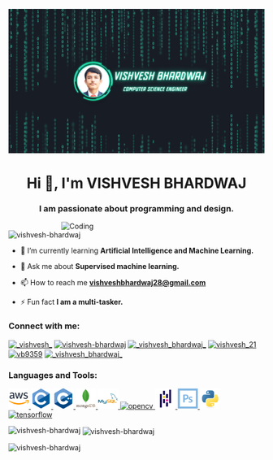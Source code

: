 ![logo](https://github.com/Vishvesh-Bhardwaj/Vishvesh-Bhardwaj/blob/main/Vishvesh%20Bhardwaj%20-%20CSE%20Banner.png)
<h1 align="center">Hi 👋, I'm VISHVESH BHARDWAJ</h1>
<h3 align="center">I am passionate about programming and design.</h3>
<img align="right" alt="Coding" width="400" src="https://img.etimg.com/thumb/height-450,width-600,imgsize-638053,msid-84146056/.jpg">

<p align="left"> <img src="https://komarev.com/ghpvc/?username=vishvesh-bhardwaj&label=Profile%20views&color=0e75b6&style=flat" alt="vishvesh-bhardwaj" /> </p>

- 🌱 I’m currently learning **Artificial Intelligence and Machine Learning.**

- 💬 Ask me about **Supervised machine learning.**

- 📫 How to reach me **vishveshbhardwaj28@gmail.com**

- ⚡ Fun fact **I am a multi-tasker.**

<h3 align="left">Connect with me:</h3>
<p align="left">
<a href="https://twitter.com/_vishvesh_" target="blank"><img align="center" src="https://raw.githubusercontent.com/rahuldkjain/github-profile-readme-generator/master/src/images/icons/Social/twitter.svg" alt="_vishvesh_" height="30" width="40" /></a>
<a href="https://linkedin.com/in/vishvesh-bhardwaj" target="blank"><img align="center" src="https://raw.githubusercontent.com/rahuldkjain/github-profile-readme-generator/master/src/images/icons/Social/linked-in-alt.svg" alt="vishvesh-bhardwaj" height="30" width="40" /></a>
<a href="https://instagram.com/_vishvesh_bhardwaj_" target="blank"><img align="center" src="https://raw.githubusercontent.com/rahuldkjain/github-profile-readme-generator/master/src/images/icons/Social/instagram.svg" alt="_vishvesh_bhardwaj_" height="30" width="40" /></a>
<a href="https://www.codechef.com/users/vishvesh_21" target="blank"><img align="center" src="https://cdn.jsdelivr.net/npm/simple-icons@3.1.0/icons/codechef.svg" alt="vishvesh_21" height="30" width="40" /></a>
<a href="https://www.hackerrank.com/vb9359" target="blank"><img align="center" src="https://raw.githubusercontent.com/rahuldkjain/github-profile-readme-generator/master/src/images/icons/Social/hackerrank.svg" alt="vb9359" height="30" width="40" /></a>
<a href="https://www.leetcode.com/_vishvesh_bhardwaj_" target="blank"><img align="center" src="https://raw.githubusercontent.com/rahuldkjain/github-profile-readme-generator/master/src/images/icons/Social/leet-code.svg" alt="_vishvesh_bhardwaj_" height="30" width="40" /></a>
</p>

<h3 align="left">Languages and Tools:</h3>
<p align="left"> <a href="https://aws.amazon.com" target="_blank" rel="noreferrer"> <img src="https://raw.githubusercontent.com/devicons/devicon/master/icons/amazonwebservices/amazonwebservices-original-wordmark.svg" alt="aws" width="40" height="40"/> </a> <a href="https://www.cprogramming.com/" target="_blank" rel="noreferrer"> <img src="https://raw.githubusercontent.com/devicons/devicon/master/icons/c/c-original.svg" alt="c" width="40" height="40"/> </a> <a href="https://www.w3schools.com/cpp/" target="_blank" rel="noreferrer"> <img src="https://raw.githubusercontent.com/devicons/devicon/master/icons/cplusplus/cplusplus-original.svg" alt="cplusplus" width="40" height="40"/> </a> <a href="https://www.mongodb.com/" target="_blank" rel="noreferrer"> <img src="https://raw.githubusercontent.com/devicons/devicon/master/icons/mongodb/mongodb-original-wordmark.svg" alt="mongodb" width="40" height="40"/> </a> <a href="https://www.mysql.com/" target="_blank" rel="noreferrer"> <img src="https://raw.githubusercontent.com/devicons/devicon/master/icons/mysql/mysql-original-wordmark.svg" alt="mysql" width="40" height="40"/> </a> <a href="https://opencv.org/" target="_blank" rel="noreferrer"> <img src="https://www.vectorlogo.zone/logos/opencv/opencv-icon.svg" alt="opencv" width="40" height="40"/> </a> <a href="https://pandas.pydata.org/" target="_blank" rel="noreferrer"> <img src="https://raw.githubusercontent.com/devicons/devicon/2ae2a900d2f041da66e950e4d48052658d850630/icons/pandas/pandas-original.svg" alt="pandas" width="40" height="40"/> </a> <a href="https://www.photoshop.com/en" target="_blank" rel="noreferrer"> <img src="https://raw.githubusercontent.com/devicons/devicon/master/icons/photoshop/photoshop-line.svg" alt="photoshop" width="40" height="40"/> </a> <a href="https://www.python.org" target="_blank" rel="noreferrer"> <img src="https://raw.githubusercontent.com/devicons/devicon/master/icons/python/python-original.svg" alt="python" width="40" height="40"/> </a> <a href="https://www.tensorflow.org" target="_blank" rel="noreferrer"> <img src="https://www.vectorlogo.zone/logos/tensorflow/tensorflow-icon.svg" alt="tensorflow" width="40" height="40"/> </a> </p>

<p><img align="left" src="https://github-readme-stats.vercel.app/api/top-langs?username=vishvesh-bhardwaj&show_icons=true&locale=en&layout=compact" alt="vishvesh-bhardwaj" /></p>

<p>&nbsp;<img align="center" src="https://github-readme-stats.vercel.app/api?username=vishvesh-bhardwaj&show_icons=true&locale=en" alt="vishvesh-bhardwaj" /></p>

<p><img align="center" src="https://github-readme-streak-stats.herokuapp.com/?user=vishvesh-bhardwaj&" alt="vishvesh-bhardwaj" /></p>
